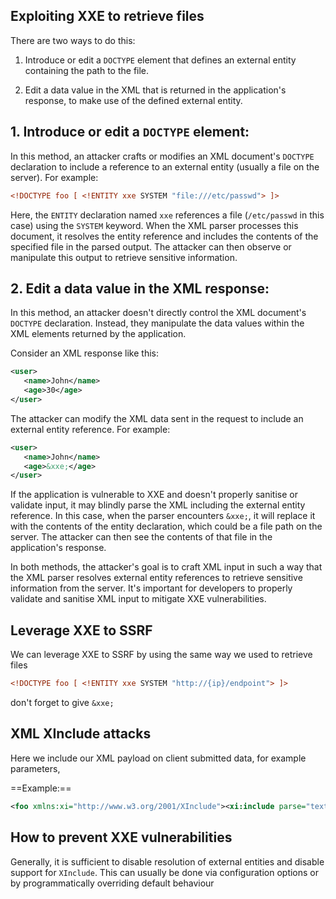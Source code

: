 
## Exploiting XXE to retrieve files

There are two ways to do this:

1. Introduce or edit a `DOCTYPE` element that defines an external entity containing the path to the file.

2. Edit a data value in the XML that is returned in the application's response, to make use of the defined external entity.

## 1. Introduce or edit a `DOCTYPE` element:

In this method, an attacker crafts or modifies an XML document's `DOCTYPE` declaration to include a reference to an external entity (usually a file on the server). For example:


```xml
<!DOCTYPE foo [ <!ENTITY xxe SYSTEM "file:///etc/passwd"> ]>
```

Here, the `ENTITY` declaration named `xxe` references a file (`/etc/passwd` in this case) using the `SYSTEM` keyword. When the XML parser processes this document, it resolves the entity reference and includes the contents of the specified file in the parsed output. The attacker can then observe or manipulate this output to retrieve sensitive information.

## 2. Edit a data value in the XML response:

In this method, an attacker doesn't directly control the XML document's `DOCTYPE` declaration. Instead, they manipulate the data values within the XML elements returned by the application.

Consider an XML response like this:


```xml
<user>    
   <name>John</name>   
   <age>30</age> 
</user>
```

The attacker can modify the XML data sent in the request to include an external entity reference. For example:



```xml
<user>   
   <name>John</name>   
   <age>&xxe;</age> 
</user>
```

If the application is vulnerable to XXE and doesn't properly sanitise or validate input, it may blindly parse the XML including the external entity reference. In this case, when the parser encounters `&xxe;`, it will replace it with the contents of the entity declaration, which could be a file path on the server. The attacker can then see the contents of that file in the application's response.

In both methods, the attacker's goal is to craft XML input in such a way that the XML parser resolves external entity references to retrieve sensitive information from the server. It's important for developers to properly validate and sanitise XML input to mitigate XXE vulnerabilities.

## Leverage XXE to SSRF

We can leverage XXE to SSRF by using the same way we used to retrieve files

```xml
<!DOCTYPE foo [ <!ENTITY xxe SYSTEM "http://{ip}/endpoint"> ]>
```

don't forget to give `&xxe;`


## XML XInclude attacks

Here we include our XML payload on client submitted data, for example parameters, 

==Example:==
```xml
<foo xmlns:xi="http://www.w3.org/2001/XInclude"><xi:include parse="text" href="file:///etc/passwd"/></foo>
```


## How to prevent XXE vulnerabilities

Generally, it is sufficient to disable resolution of external entities and disable support for `XInclude`. This can usually be done via configuration options or by programmatically overriding default behaviour


